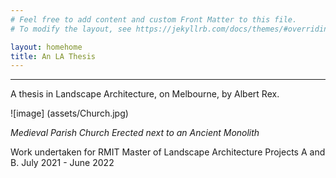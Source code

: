 ```yaml
---
# Feel free to add content and custom Front Matter to this file.
# To modify the layout, see https://jekyllrb.com/docs/themes/#overriding-theme-defaults

layout: homehome
title: An LA Thesis
---
```


---
A thesis in Landscape Architecture, on Melbourne, by Albert Rex.



![image] (assets/Church.jpg)



*Medieval Parish Church Erected next to an Ancient Monolith*

Work undertaken for RMIT Master of Landscape Architecture Projects A and B.
July 2021 - June 2022


